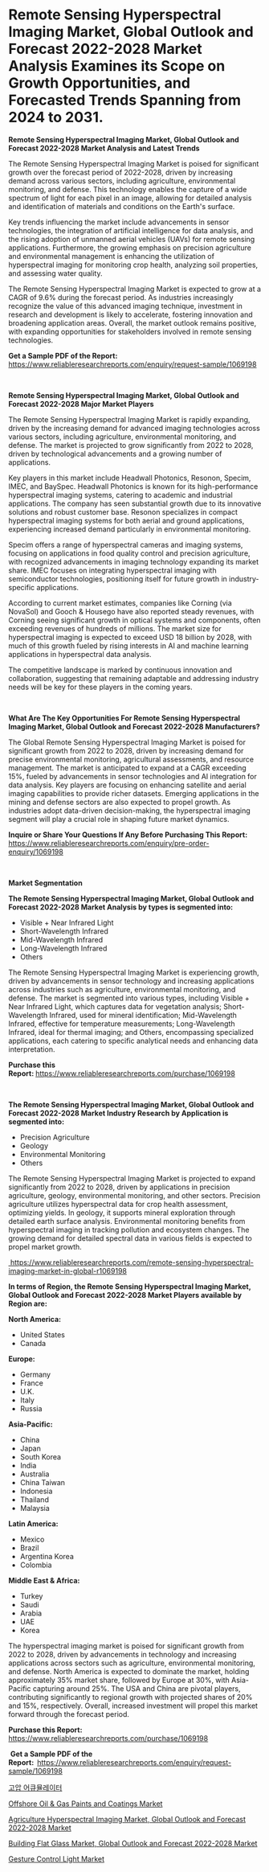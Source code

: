 <p><h1>Remote Sensing Hyperspectral Imaging Market, Global Outlook and Forecast 2022-2028 Market Analysis Examines its Scope on Growth Opportunities, and Forecasted Trends Spanning from 2024 to 2031.</h1></p><p><strong>Remote Sensing Hyperspectral Imaging Market, Global Outlook and Forecast 2022-2028 Market Analysis and Latest Trends</strong></p>
<p><p>The Remote Sensing Hyperspectral Imaging Market is poised for significant growth over the forecast period of 2022-2028, driven by increasing demand across various sectors, including agriculture, environmental monitoring, and defense. This technology enables the capture of a wide spectrum of light for each pixel in an image, allowing for detailed analysis and identification of materials and conditions on the Earth's surface.</p><p>Key trends influencing the market include advancements in sensor technologies, the integration of artificial intelligence for data analysis, and the rising adoption of unmanned aerial vehicles (UAVs) for remote sensing applications. Furthermore, the growing emphasis on precision agriculture and environmental management is enhancing the utilization of hyperspectral imaging for monitoring crop health, analyzing soil properties, and assessing water quality.</p><p>The Remote Sensing Hyperspectral Imaging Market is expected to grow at a CAGR of 9.6% during the forecast period. As industries increasingly recognize the value of this advanced imaging technique, investment in research and development is likely to accelerate, fostering innovation and broadening application areas. Overall, the market outlook remains positive, with expanding opportunities for stakeholders involved in remote sensing technologies.</p></p>
<p><strong>Get a Sample PDF of the Report:&nbsp;</strong> <a href="https://www.reliableresearchreports.com/enquiry/request-sample/1069198">https://www.reliableresearchreports.com/enquiry/request-sample/1069198</a></p>
<p>&nbsp;</p>
<p><strong>Remote Sensing Hyperspectral Imaging Market, Global Outlook and Forecast 2022-2028 Major Market Players</strong></p>
<p><p>The Remote Sensing Hyperspectral Imaging Market is rapidly expanding, driven by the increasing demand for advanced imaging technologies across various sectors, including agriculture, environmental monitoring, and defense. The market is projected to grow significantly from 2022 to 2028, driven by technological advancements and a growing number of applications.</p><p>Key players in this market include Headwall Photonics, Resonon, Specim, IMEC, and BaySpec. Headwall Photonics is known for its high-performance hyperspectral imaging systems, catering to academic and industrial applications. The company has seen substantial growth due to its innovative solutions and robust customer base. Resonon specializes in compact hyperspectral imaging systems for both aerial and ground applications, experiencing increased demand particularly in environmental monitoring.</p><p>Specim offers a range of hyperspectral cameras and imaging systems, focusing on applications in food quality control and precision agriculture, with recognized advancements in imaging technology expanding its market share. IMEC focuses on integrating hyperspectral imaging with semiconductor technologies, positioning itself for future growth in industry-specific applications.</p><p>According to current market estimates, companies like Corning (via NovaSol) and Gooch & Housego have also reported steady revenues, with Corning seeing significant growth in optical systems and components, often exceeding revenues of hundreds of millions. The market size for hyperspectral imaging is expected to exceed USD 18 billion by 2028, with much of this growth fueled by rising interests in AI and machine learning applications in hyperspectral data analysis.</p><p>The competitive landscape is marked by continuous innovation and collaboration, suggesting that remaining adaptable and addressing industry needs will be key for these players in the coming years.</p></p>
<p>&nbsp;</p>
<p><strong>What Are The Key Opportunities For Remote Sensing Hyperspectral Imaging Market, Global Outlook and Forecast 2022-2028 Manufacturers?</strong></p>
<p><p>The Global Remote Sensing Hyperspectral Imaging Market is poised for significant growth from 2022 to 2028, driven by increasing demand for precise environmental monitoring, agricultural assessments, and resource management. The market is anticipated to expand at a CAGR exceeding 15%, fueled by advancements in sensor technologies and AI integration for data analysis. Key players are focusing on enhancing satellite and aerial imaging capabilities to provide richer datasets. Emerging applications in the mining and defense sectors are also expected to propel growth. As industries adopt data-driven decision-making, the hyperspectral imaging segment will play a crucial role in shaping future market dynamics.</p></p>
<p><strong>Inquire or Share Your Questions If Any Before Purchasing This Report:</strong> <a href="https://www.reliableresearchreports.com/enquiry/pre-order-enquiry/1069198">https://www.reliableresearchreports.com/enquiry/pre-order-enquiry/1069198</a></p>
<p>&nbsp;</p>
<p><strong>Market Segmentation</strong></p>
<p><strong>The Remote Sensing Hyperspectral Imaging Market, Global Outlook and Forecast 2022-2028 Market Analysis by types is segmented into:</strong></p>
<p><ul><li>Visible + Near Infrared Light</li><li>Short-Wavelength Infrared</li><li>Mid-Wavelength Infrared</li><li>Long-Wavelength Infrared</li><li>Others</li></ul></p>
<p><p>The Remote Sensing Hyperspectral Imaging Market is experiencing growth, driven by advancements in sensor technology and increasing applications across industries such as agriculture, environmental monitoring, and defense. The market is segmented into various types, including Visible + Near Infrared Light, which captures data for vegetation analysis; Short-Wavelength Infrared, used for mineral identification; Mid-Wavelength Infrared, effective for temperature measurements; Long-Wavelength Infrared, ideal for thermal imaging; and Others, encompassing specialized applications, each catering to specific analytical needs and enhancing data interpretation.</p></p>
<p><strong>Purchase this Report:&nbsp;</strong><a href="https://www.reliableresearchreports.com/purchase/1069198">https://www.reliableresearchreports.com/purchase/1069198</a></p>
<p>&nbsp;</p>
<p><strong>The Remote Sensing Hyperspectral Imaging Market, Global Outlook and Forecast 2022-2028 Market Industry Research by Application is segmented into:</strong></p>
<p><ul><li>Precision Agriculture</li><li>Geology</li><li>Environmental Monitoring</li><li>Others</li></ul></p>
<p><p>The Remote Sensing Hyperspectral Imaging Market is projected to expand significantly from 2022 to 2028, driven by applications in precision agriculture, geology, environmental monitoring, and other sectors. Precision agriculture utilizes hyperspectral data for crop health assessment, optimizing yields. In geology, it supports mineral exploration through detailed earth surface analysis. Environmental monitoring benefits from hyperspectral imaging in tracking pollution and ecosystem changes. The growing demand for detailed spectral data in various fields is expected to propel market growth.</p></p>
<p><a href="https://www.reliableresearchreports.com/remote-sensing-hyperspectral-imaging-market-in-global-r1069198">&nbsp;https://www.reliableresearchreports.com/remote-sensing-hyperspectral-imaging-market-in-global-r1069198</a></p>
<p><strong>In terms of Region, the Remote Sensing Hyperspectral Imaging Market, Global Outlook and Forecast 2022-2028 Market Players available by Region are:</strong></p>
<p>
    <p> <strong> North America: </strong>
        <ul>
            <li>United States</li>
            <li>Canada</li>
        </ul>
        </p> 
    <p> <strong> Europe: </strong>
        <ul>
            <li>Germany</li>
            <li>France</li>
            <li>U.K.</li>
            <li>Italy</li>
            <li>Russia</li>
        </ul>
        </p> 
    <p> <strong> Asia-Pacific: </strong>
        <ul>
            <li>China</li>
            <li>Japan</li>
            <li>South Korea</li>
            <li>India</li>
            <li>Australia</li>
            <li>China Taiwan</li>
            <li>Indonesia</li>
            <li>Thailand</li>
            <li>Malaysia</li>
        </ul>
        </p> 
    <p> <strong> Latin America: </strong>
        <ul>
            <li>Mexico</li>
            <li>Brazil</li>
            <li>Argentina Korea</li>
            <li>Colombia</li>
        </ul>
        </p> 
    <p> <strong> Middle East & Africa: </strong>
        <ul>
            <li>Turkey</li>
            <li>Saudi</li>
            <li>Arabia</li>
            <li>UAE</li>
            <li>Korea</li>
        </ul>
    </p>
    </p>
<p><p>The hyperspectral imaging market is poised for significant growth from 2022 to 2028, driven by advancements in technology and increasing applications across sectors such as agriculture, environmental monitoring, and defense. North America is expected to dominate the market, holding approximately 35% market share, followed by Europe at 30%, with Asia-Pacific capturing around 25%. The USA and China are pivotal players, contributing significantly to regional growth with projected shares of 20% and 15%, respectively. Overall, increased investment will propel this market forward through the forecast period.</p></p>
<p><strong>Purchase this Report: </strong><a href="https://www.reliableresearchreports.com/purchase/1069198">https://www.reliableresearchreports.com/purchase/1069198</a></p>
<p>&nbsp;<strong>Get a Sample PDF of the Report:&nbsp;&nbsp;</strong><a href="https://www.reliableresearchreports.com/enquiry/request-sample/1069198">https://www.reliableresearchreports.com/enquiry/request-sample/1069198</a></p>
<p><strong></strong></p>
<p><p><a href="https://medium.com/@christorpherpfannerstill5436/%EA%B3%A0%EC%95%95-%EC%B6%95%EC%A0%84%EA%B8%B0-%EC%8B%9C%EC%9E%A5-%EA%B7%9C%EB%AA%A8-%EC%A0%90%EC%9C%A0%EC%9C%A8-%EB%B0%8F-%ED%8A%B8%EB%A0%8C%EB%93%9C-%EB%B6%84%EC%84%9D-%EB%B3%B4%EA%B3%A0%EC%84%9C-%EC%A0%9C%ED%92%88-%EC%97%90%EC%96%B4%EB%B0%B1-%ED%94%BC%EC%8A%A4%ED%86%A4-%EB%8B%A4%EC%9D%B4%EC%96%B4%ED%94%84%EB%9E%A8-%ED%83%80%EC%9E%85-%EB%B3%84-%EB%B0%8F-%EC%84%B8%EB%B6%84%ED%99%94-%EC%98%88%EC%B8%A1-2024-2031-76def0c91176">고압 어큐뮬레이터</a></p><p><a href="https://issuu.com/reportprime-2/docs/offshore-oil-gas-paints-and-coating_c753065cb32773">Offshore Oil & Gas Paints and Coatings Market</a></p><p><a href="https://github.com/joannesouthgate/Market-Research-Report-List-4/blob/main/agriculture-hyperspectral-imaging-market-global-outlook-and-forecast-2022-2028-market.md">Agriculture Hyperspectral Imaging Market, Global Outlook and Forecast 2022-2028 Market</a></p><p><a href="https://github.com/sofayahoo2023/Market-Research-Report-List-6/blob/main/building-flat-glass-market-global-outlook-and-forecast-2022-2028-market.md">Building Flat Glass Market, Global Outlook and Forecast 2022-2028 Market</a></p><p><a href="https://www.linkedin.com/pulse/gesture-control-light-market2024-2031-industry-insights-87vic?trackingId=Xr8L8aB7QM%2BPoC1bVr4QgQ%3D%3D">Gesture Control Light Market</a></p></p>
